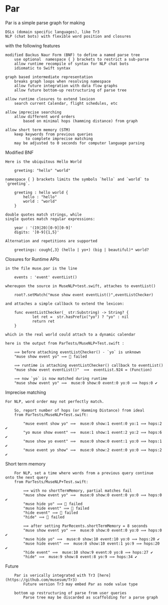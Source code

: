 # Par

Par is a simple parse graph for making

    DSLs (domain specific languages), like Tr3
    NLP (chat bots) with flexible word position and closures

with the following features

    modified Backus Naur Form (BNF) to define a named parse tree
        use optional  namespace { } brackets to restrict a sub-parse
        allow runtime recompile of syntax for NLP chat bots
        idiomatic to Swift syntax

    graph based intermediate representation
        breaks graph loops when resolving namespace
        allow future integration with data flow graphs
        allow future bottom-up restructuring of parse tree

    allow runtime closures to extend lexicon
        search current Calendar, flight schedules, etc

    allow imprecise searching
        allow different word orders
            based on minimal hops (hamming distance) from graph
            
    allow short term memory (STM)
        keep keywords from previous queries
             to complete imprecise matching
        may be adjusted to 0 seconds for computer language parsing
        

Modified BNF

    Here is the ubiquitous Hello World

        greeting: "hello" "world"

    namespace { } brackets limits the symbols `hello` and `world` to `greeting`.

        greeting : hello world {
            hello : "hello"
            world : "world"
        }

    double quotes match strings, while
    single quotes match regular expressions:

        year : '(19|20)[0-9][0-9]'
        digits: '[0-9]{1,5}'

    Alternation and repetitions are supported

        greetings: cough{,3} (hello | yo+) (big | beautiful)* world?

Closures for Runtime APIs

    in the file muse.par is the line

        events : 'event' eventList()

    whereupon the source in MuseNLP+test.swift, attaches to eventList()

        root?.setMatch("muse show event eventList()",eventListChecker)

    and attaches a simple callback to extend the lexicon:

        func eventListChecker(_ str:Substring) -> String? {
                let ret =  str.hasPrefix("yo") ? "yo" : nil
                return ret
        }

    which in the real world could attach to a dynamic calendar
    
    here is the output from ParTests/MuseNLP+Test.swift :
    
        ⟹ before attaching eventListChecker() - `yo` is unknown
        "muse show event yo" ⟹ 🚫 failed
    
        ⟹ runtime is attaching eventListChecker() callback to eventList()
        "muse show event eventList()"  ⟹  eventList.924 = (Function)
    
        ⟹ now `yo` is now matched during runtime
        "muse show event yo" ⟹  muse:0 show:0 event:0 yo:0 ⟹ hops:0 ✔︎

Imprecise matching

    For NLP, word order may not perfectly match. 
    
        So, report number of hops (or Hamming Distance) from ideal
        from ParTests/MuseNLP+Test.swift:
            
            "muse event show yo" ⟹  muse:0 show:1 event:0 yo:1 ⟹ hops:2 ✔︎
            "yo muse show event" ⟹  muse:1 show:1 event:2 yo:2 ⟹ hops:6 ✔︎
            "muse show yo event" ⟹  muse:0 show:0 event:1 yo:0 ⟹ hops:1 ✔︎
            "muse event yo show" ⟹  muse:0 show:2 event:0 yo:0 ⟹ hops:2 ✔︎

Short term memory 

        For NLP, set a time where words from a previous query continue onto the next query
        from ParTests/MuseNLP+Test.swift:
        
            ⟹ with no shortTermMemory, partial matches fail
            "muse show event yo" ⟹  muse:0 show:0 event:0 yo:0 ⟹ hops:0 ✔︎
            "muse hide yo" ⟹ 🚫 failed
            "muse hide event" ⟹ 🚫 failed
            "hide event" ⟹ 🚫 failed
            "hide" ⟹ 🚫 failed

            ⟹ after setting ParRecents.shortTermMemory = 8 seconds
            "muse show event yo" ⟹  muse:0 show:0 event:0 yo:0 ⟹ hops:0 ✔︎
            "muse hide yo" ⟹  muse:0 show:10 event:10 yo:0 ⟹ hops:20 ✔︎
            "muse hide event" ⟹  muse:0 show:10 event:1 yo:9 ⟹ hops:20 ✔︎
            "hide event" ⟹  muse:10 show:9 event:0 yo:8 ⟹ hops:27 ✔︎
            "hide" ⟹  muse:9 show:8 event:8 yo:9 ⟹ hops:34 ✔︎
        
Future

        Par is verically integrated with Tr3 [here](https://github.com/musesum/Tr3)
            Future version Tr3 may embed Par as node value type
    
        bottom up restructuring of parse from user queries
            Parse tree may be discarded as scaffolding for a parse graph
            
                    

